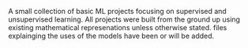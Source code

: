 A small collection of basic ML projects focusing on supervised and unsupervised learning.
All projects were built from the ground up using existing mathematical represenations unless otherwise stated.
files explainging the uses of the models have been or will be added.
